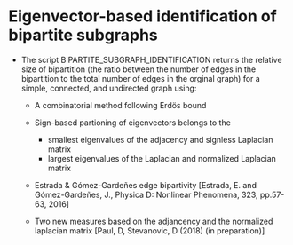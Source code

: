 # Eigenvector-based identification of bipartite subgraphs

* The script BIPARTITE_SUBGRAPH_IDENTIFICATION returns the relative size of bipartition (the ratio between the number of edges in the bipartition to the total number of edges in the orginal graph) for a simple, connected, and undirected graph using: 
   
   * A combinatorial method following Erdös bound
   
   * Sign-based partioning of eigenvectors belongs to the 
   
      *  smallest eigenvalues of the adjacency and signless Laplacian matrix
      *  largest eigenvalues of the Laplacian and normalized Laplacian matrix
      
   * Estrada & Gómez-Gardeñes  edge bipartivity [Estrada, E. and Gómez-Gardeñes, J., Physica D: Nonlinear Phenomena, 323, pp.57-63, 2016]
   
   * Two new measures based on the adjancency and the normalized laplacian matrix [Paul, D, Stevanovic, D (2018) (in preparation)] 
